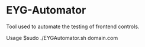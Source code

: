 # EYG-Automator
Tool used to automate the testing of frontend controls.

Usage
$sudo ./EYGAutomator.sh domain.com
